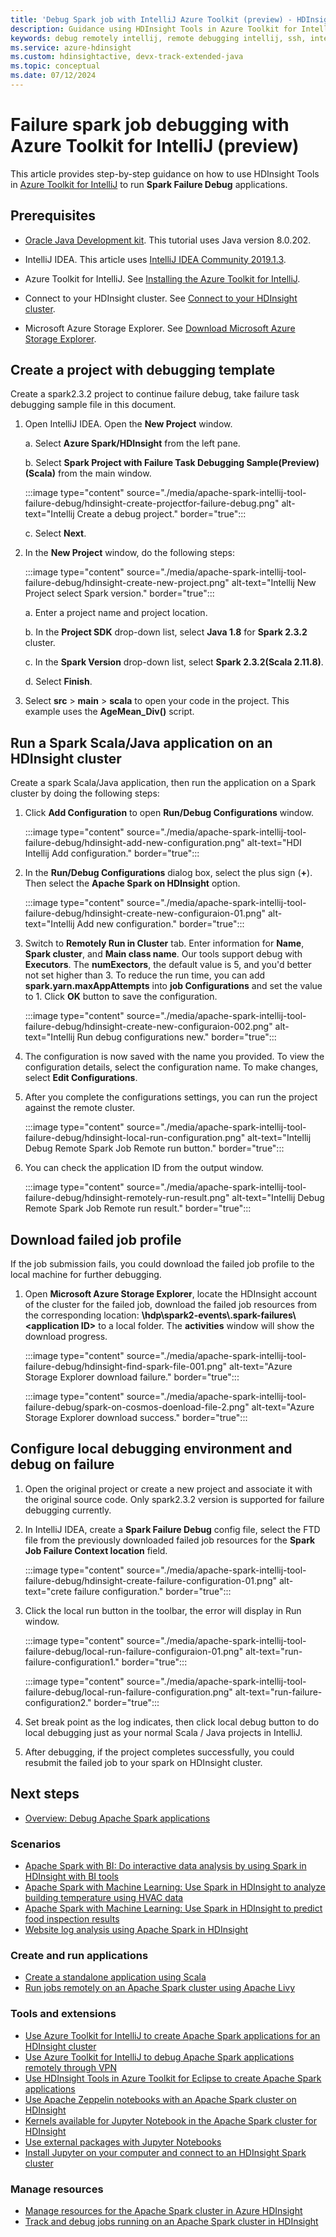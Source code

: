 ```yaml
---
title: 'Debug Spark job with IntelliJ Azure Toolkit (preview) - HDInsight'
description: Guidance using HDInsight Tools in Azure Toolkit for IntelliJ to debug applications
keywords: debug remotely intellij, remote debugging intellij, ssh, intellij, hdinsight, debug intellij, debugging
ms.service: azure-hdinsight
ms.custom: hdinsightactive, devx-track-extended-java
ms.topic: conceptual
ms.date: 07/12/2024
---
```


# Failure spark job debugging with Azure Toolkit for IntelliJ (preview)

This article provides step-by-step guidance on how to use HDInsight Tools in [Azure Toolkit for IntelliJ](/azure/developer/java/toolkit-for-intellij) to run **Spark Failure Debug** applications.

## Prerequisites

* [Oracle Java Development kit](https://www.oracle.com/technetwork/java/javase/downloads/jdk8-downloads-2133151.html). This tutorial uses Java version 8.0.202.
  
* IntelliJ IDEA. This article uses [IntelliJ IDEA Community 2019.1.3](https://www.jetbrains.com/idea/download/#section=windows).
  
* Azure Toolkit for IntelliJ. See [Installing the Azure Toolkit for IntelliJ](/azure/developer/java/toolkit-for-intellij/installation).

* Connect to your HDInsight cluster. See [Connect to your HDInsight cluster](apache-spark-intellij-tool-plugin.md).

* Microsoft Azure Storage Explorer. See [Download Microsoft Azure Storage Explorer](https://azure.microsoft.com/features/storage-explorer/).

## Create a project with debugging template

Create a spark2.3.2 project to continue failure debug, take failure task​ debugging sample file in this document.

1. Open IntelliJ IDEA. Open the **New Project** window.

   a. Select **Azure Spark/HDInsight** from the left pane.

   b. Select **Spark Project with Failure Task Debugging Sample(Preview)(Scala)** from the main window.

     :::image type="content" source="./media/apache-spark-intellij-tool-failure-debug/hdinsight-create-projectfor-failure-debug.png" alt-text="Intellij Create a debug project." border="true":::

   c. Select **Next**.

2. In the **New Project** window, do the following steps:

   :::image type="content" source="./media/apache-spark-intellij-tool-failure-debug/hdinsight-create-new-project.png" alt-text="Intellij New Project select Spark version." border="true":::

   a. Enter a project name and project location.

   b. In the **Project SDK** drop-down list, select **Java 1.8** for **Spark 2.3.2** cluster.

   c. In the **Spark Version** drop-down list, select **Spark 2.3.2(Scala 2.11.8)**.

   d. Select **Finish**.

3. Select **src** > **main** > **scala** to open your code in the project. This example uses the **AgeMean_Div()** script.

## Run a Spark ​Scala/Java application on an HDInsight cluster

Create a spark Scala​/Java application, then run the application on a Spark cluster by doing the following steps:

1. Click **Add Configuration** to open **Run/Debug Configurations** window.

   :::image type="content" source="./media/apache-spark-intellij-tool-failure-debug/hdinsight-add-new-configuration.png" alt-text="HDI Intellij Add configuration." border="true":::

2. In the **Run/Debug Configurations** dialog box, select the plus sign (**+**). Then select the **Apache Spark on HDInsight** option.

   :::image type="content" source="./media/apache-spark-intellij-tool-failure-debug/hdinsight-create-new-configuraion-01.png" alt-text="Intellij Add new configuration." border="true":::

3. Switch to **Remotely Run in Cluster** tab. Enter information for **Name**, **Spark cluster**, and **Main class name**. Our tools support debug with **Executors**. The **numExectors**, the default value is 5, and you'd better not set higher than 3. To reduce the run time, you can add **spark.yarn.maxAppAttempts** into **job Configurations** and set the value to 1. Click **OK** button to save the configuration.

   :::image type="content" source="./media/apache-spark-intellij-tool-failure-debug/hdinsight-create-new-configuraion-002.png" alt-text="Intellij Run debug configurations new." border="true":::

4. The configuration is now saved with the name you provided. To view the configuration details, select the configuration name. To make changes, select **Edit Configurations**.

5. After you complete the configurations settings, you can run the project against the remote cluster.

   :::image type="content" source="./media/apache-spark-intellij-tool-failure-debug/hdinsight-local-run-configuration.png" alt-text="Intellij Debug Remote Spark Job Remote run button." border="true":::

6. You can check the application ID from the output window.

   :::image type="content" source="./media/apache-spark-intellij-tool-failure-debug/hdinsight-remotely-run-result.png" alt-text="Intellij Debug Remote Spark Job Remote run result." border="true":::

## Download failed job profile

​If the job submission fails, you could download the failed job profile to the local machine for further debugging.

1. Open **Microsoft Azure Storage Explorer**, locate the HDInsight account of the cluster for the failed job, download the failed job resources from the corresponding location: **\hdp\spark2-events\\.spark-failures\\\<application ID>** to a local folder.​ The **activities** window will show the download progress.

   :::image type="content" source="./media/apache-spark-intellij-tool-failure-debug/hdinsight-find-spark-file-001.png" alt-text="Azure Storage Explorer download failure." border="true":::

   :::image type="content" source="./media/apache-spark-intellij-tool-failure-debug/spark-on-cosmos-doenload-file-2.png" alt-text="Azure Storage Explorer download success." border="true":::

## Configure local debugging environment and debug on failure​​

1. Open the original project​ or create a new project and associate it with the original source code​.​ Only spark2.3.2 version is supported for failure debugging currently.

1. In IntelliJ IDEA, create a **Spark Failure Debug** config file, select the FTD file from the previously downloaded failed job resources for the **Spark Job Failure Context location** field.

   :::image type="content" source="./media/apache-spark-intellij-tool-failure-debug/hdinsight-create-failure-configuration-01.png" alt-text="crete failure configuration." border="true":::

1. Click the local run button in the toolbar, the error will display in Run window.

   :::image type="content" source="./media/apache-spark-intellij-tool-failure-debug/local-run-failure-configuraion-01.png" alt-text="run-failure-configuration1." border="true":::

   :::image type="content" source="./media/apache-spark-intellij-tool-failure-debug/local-run-failure-configuration.png" alt-text="run-failure-configuration2." border="true":::

1. Set break point as the log indicates, then click local debug button to do local debugging just as your normal Scala / Java projects in IntelliJ.

1. After debugging, ​if the project completes successfully​​​, ​you could resubmit the failed job to your spark on HDInsight cluster.

## <a name="seealso"></a>Next steps

* [Overview: Debug Apache Spark applications](apache-spark-intellij-tool-debug-remotely-through-ssh.md)

### Scenarios

* [Apache Spark with BI: Do interactive data analysis by using Spark in HDInsight with BI tools](apache-spark-use-bi-tools.md)
* [Apache Spark with Machine Learning: Use Spark in HDInsight to analyze building temperature using HVAC data](apache-spark-ipython-notebook-machine-learning.md)
* [Apache Spark with Machine Learning: Use Spark in HDInsight to predict food inspection results](apache-spark-machine-learning-mllib-ipython.md)
* [Website log analysis using Apache Spark in HDInsight](./apache-spark-custom-library-website-log-analysis.md)

### Create and run applications

* [Create a standalone application using Scala](./apache-spark-create-standalone-application.md)
* [Run jobs remotely on an Apache Spark cluster using Apache Livy](apache-spark-livy-rest-interface.md)

### Tools and extensions

* [Use Azure Toolkit for IntelliJ to create Apache Spark applications for an HDInsight cluster](apache-spark-intellij-tool-plugin.md)
* [Use Azure Toolkit for IntelliJ to debug Apache Spark applications remotely through VPN](apache-spark-intellij-tool-plugin-debug-jobs-remotely.md)
* [Use HDInsight Tools in Azure Toolkit for Eclipse to create Apache Spark applications](./apache-spark-eclipse-tool-plugin.md)
* [Use Apache Zeppelin notebooks with an Apache Spark cluster on HDInsight](apache-spark-zeppelin-notebook.md)
* [Kernels available for Jupyter Notebook in the Apache Spark cluster for HDInsight](apache-spark-jupyter-notebook-kernels.md)
* [Use external packages with Jupyter Notebooks](apache-spark-jupyter-notebook-use-external-packages.md)
* [Install Jupyter on your computer and connect to an HDInsight Spark cluster](apache-spark-jupyter-notebook-install-locally.md)

### Manage resources

* [Manage resources for the Apache Spark cluster in Azure HDInsight](apache-spark-resource-manager.md)
* [Track and debug jobs running on an Apache Spark cluster in HDInsight](apache-spark-job-debugging.md)
